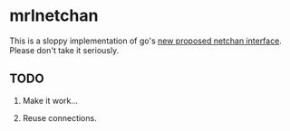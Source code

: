 mrlnetchan
==========

This is a sloppy implementation of go's [new proposed netchan interface](https://groups.google.com/d/msg/golang-nuts/Er3TetntSmg/YExbTtIH9jYJ). Please don't take it seriously.

TODO
----

1) Make it work...

2) Reuse connections.
